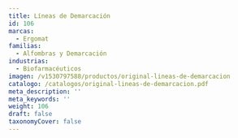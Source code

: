 ```yaml
---
title: Líneas de Demarcación
id: 106
marcas:
  - Ergomat
familias:
  - Alfombras y Demarcación
industrias:
  - Biofarmacéuticos
imagen: /v1530797588/productos/original-lineas-de-demarcacion
catalogo: /catalogos/original-lineas-de-demarcacion.pdf
meta_description: ''
meta_keywords: ''
weight: 106
draft: false
taxonomyCover: false
---
```



